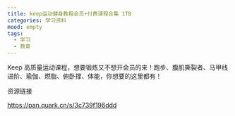 ```yaml
---
title: keep运动健身教程会员+付费课程合集 1TB
categories: 学习资料
mood: empty
tags:
  - 学习
  - 教育
---
```





Keep 高质量运动课程，想要锻炼又不想开会员的来！跑步、腹肌撕裂者、马甲线进阶、瑜伽、燃脂、俯卧撑、体能，你想要的这里都有！




资源链接

https://pan.quark.cn/s/3c739f196ddd





